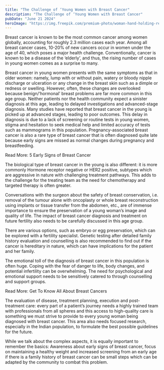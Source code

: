 ```yaml
---
title: "The Challenge of ‘Young Women with Breast Cancer"
description: "The Challenge of ‘Young Women with Breast Cancer"
pubDate: "June 21 2024"
heroImage: "https://img.freepik.com/premium-photo/woman-hand-holding-red-ribbon-hiv-world-aids-day-awareness-ribbon_53476-3215.jpg"
---
```

Breast cancer is known to be the most common cancer among women globally, accounting for roughly 2.3 million cases each year. Among all breast cancer cases, 10-20% of new cancers occur in women under the age of 40, which poses a major health challenge. Conventionally, cancer is known to be a disease of the ‘elderly’, and thus, the rising number of cases in young women comes as a surprise to many. 

Breast cancer in young women presents with the same symptoms as that in older women: namely, lump with or without pain, watery or bloody nipple discharge or ulceration or any change in the breast skin such as a dimple or redness or swelling. However, often, these changes are overlooked because benign/‘hormonal’ breast problems are far more common in this age group. Neither patients nor the health community expect a sinister diagnosis at this age, leading to delayed investigations and advanced-stage diagnosis. Many studies have reported that breast cancer in the young is picked up at advanced stages, leading to poor outcomes. This delay in diagnosis is due to a lack of screening or routine tests in young women, stigma and hesitation to seek medical help and limited accuracy of tests such as mammograms in this population. Pregnancy-associated breast cancer is also a rare type of breast cancer that is often diagnosed quite late because early signs are missed as normal changes during pregnancy and breastfeeding.

Read More: 5 Early Signs of Breast Cancer

The biological type of breast cancer in the young is also different: it is more commonly Hormone receptor negative or HER2 positive, subtypes which are aggressive in nature with challenging treatment pathways. This adds to the challenge for the treating team as the need for chemotherapy and targeted therapy is often greater.

Conversations with the surgeon about the safety of breast conservation, i.e. removal of the tumour alone with oncoplasty or whole breast reconstruction using implants or tissue transfer from the abdomen, etc., are of immense importance to ensure the preservation of a young woman’s image and quality of life. The impact of breast cancer diagnosis and treatment on future fertility also needs to be carefully discussed in this age group. 

There are various options, such as embryo or egg preservation, which can be explored with a fertility specialist. Genetic testing after detailed family history evaluation and counselling is also recommended to find out if the cancer is hereditary in nature, which can have implications for the patient and her family.

The emotional toll of the diagnosis of breast cancer in this population is often huge. Coping with the fear of danger to life, body changes, and potential infertility can be overwhelming. The need for psychological and emotional support needs to be sensitively catered to through counselling and support groups. 

Read More: Get To Know All About Breast Cancers

The evaluation of disease, treatment planning, execution and post-treatment care: every part of a patient’s journey needs a highly trained team with professionals from all spheres and this access to high-quality care is something we must strive to provide to every young woman being diagnosed with breast cancer. This area also needs focused research, especially in the Indian population, to formulate the best possible guidelines for the future.

While we talk about the complex aspects, it is equally important to remember the basics: Awareness about early signs of breast cancer, focus on maintaining a healthy weight and increased screening from an early age if there is a family history of breast cancer can be small steps which can be adapted by the community to combat this problem.